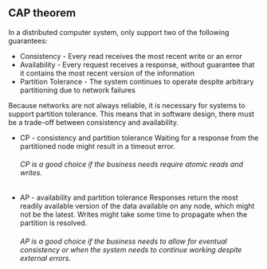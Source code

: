  ## CAP theorem     

In a distributed computer system, only support two of the following guarantees:

* Consistency - Every read receives the most recent write or an error
* Availability - Every request receives a response, without guarantee that it contains the most recent version of the information
* Partition Tolerance - The system continues to operate despite arbitrary partitioning due to network failures

Because networks are not always reliable, it is necessary for systems to support partition tolerance. This means that in software design, there must be a trade-off between consistency and availability.  

* CP - consistency and partition tolerance
Waiting for a response from the partitioned node might result in a timeout error.  

    ###### CP is a good choice if the business needs require atomic reads and writes.

* AP - availability and partition tolerance
Responses return the most readily available version of the data available on any node, which might not be the latest. Writes might take some time to propagate when the partition is resolved.

    ###### AP is a good choice if the business needs to allow for eventual consistency or when the system needs to continue  working despite external errors.
